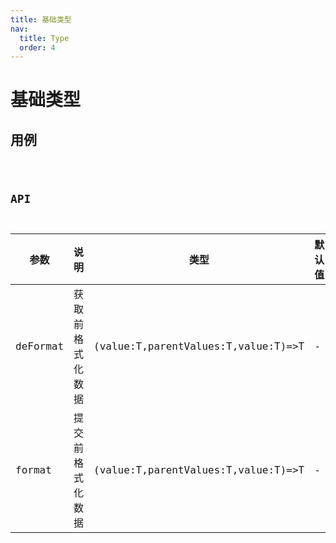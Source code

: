 ```yaml
---
title: 基础类型
nav:
  title: Type
  order: 4
---
```


# 基础类型

## 用例

<code src="./demo/index.tsx" />

## API

| 参数     | 说明             | 类型                                | 默认值 |
| -------- | ---------------- | ----------------------------------- | ------ |
| deFormat | 获取前格式化数据 | (value:T,parentValues:T,value:T)=>T | -      |
| format   | 提交前格式化数据 | (value:T,parentValues:T,value:T)=>T | -      |
